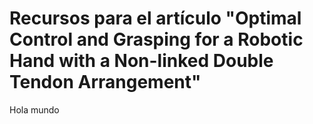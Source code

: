 # Recursos para el artículo "Optimal Control and Grasping for a Robotic Hand with a Non-linked Double Tendon Arrangement"

Hola mundo

<!--stackedit_data:
eyJoaXN0b3J5IjpbMTEzMzY2MzgzNSwtMTM1NTEyNDg4M119
-->